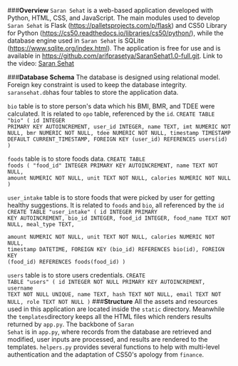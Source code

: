 ###**Overview**
<code>Saran Sehat</code> is a web-based application developed with Python, HTML, CSS, and JavaScript. The main modules used to develop <code>Saran Sehat</code> is Flask (https://palletsprojects.com/p/flask) and CS50 Library for Python (https://cs50.readthedocs.io/libraries/cs50/python/), while the database engine used in <code>Saran Sehat</code> is SQLite (https://www.sqlite.org/index.html).
The application is free for use and is available in https://github.com/arifprasetya/SaranSehat1.0-full.git.
Link to the video: [Saran Sehat](https://youtu.be/V1I_ZK46RkU)

###**Database Schema**
The database is designed using relational model. Foreign key constraint is used to keep the database integrity.
<code>saransehat.db</code>has four tables to store the application data. 

<code>bio</code> table is to store person's data which his BMI, BMR, and TDEE were calculated. It is related to <code>opo</code> table, referenced by the <code>id</code>.
<code>CREATE TABLE "bio" (
        id INTEGER PRIMARY KEY AUTOINCREMENT,
        user_id INTEGER,
        name TEXT, 
        imt NUMERIC NOT NULL,
        bmr NUMERIC NOT NULL,
        tdee NUMERIC NOT NULL,
        timestamp TIMESTAMP DEFAULT CURRENT_TIMESTAMP,
        FOREIGN KEY (user_id) REFERENCES users(id)
)</code>

<code>foods</code> table is to store foods data.
<code>CREATE TABLE foods (
    "food_id" INTEGER PRIMARY KEY AUTOINCREMENT,
    name TEXT NOT NULL,
    amount NUMERIC NOT NULL,
    unit TEXT NOT NULL,
    calories NUMERIC NOT NULL
)</code>

<code>user_intake</code> table is to store foods that were picked by user for getting healthy suggestions. It is related to <code>foods</code> and <code>bio</code>, all referenced by the <code>id</code>
<code>CREATE TABLE "user_intake" (
    id INTEGER PRIMARY KEY AUTOINCREMENT,
    bio_id INTEGER,
    food_id INTEGER,
    food_name TEXT NOT NULL,
    meal_type TEXT,    
    amount NUMERIC NOT NULL, 
    unit TEXT NOT NULL, 
    calories NUMERIC NOT NULL,
    timestamp DATETIME,
    FOREIGN KEY (bio_id) REFERENCES bio(id),
    FOREIGN KEY (food_id) REFERENCES foods(food_id)
)</code>

<code>users</code> table is to store users credentials.
<code>CREATE TABLE "users" (
        id INTEGER NOT NULL PRIMARY KEY AUTOINCREMENT,
        username TEXT NOT NULL UNIQUE,
        name TEXT,
        hash TEXT NOT NULL,
        email TEXT NOT NULL,
        role TEXT NOT NULL
)</code>
###**Structure**
All the assets and resources used in this application are located inside the <code>static</code> directory. Meanwhile the <code>templates</code>directory keeps all the HTML files which renders results returned by <code>app.py</code>. The backbone of <code>Saran Sehat</code> is in <code>app.py</code>, where records from the database are retrieved and modified, user inputs are processed, and results are rendered to the templates. <code>helpers.py</code> provides several functions to help with multi-level authentication and the adaptation of CS50's apology from <code>finance</code>.
